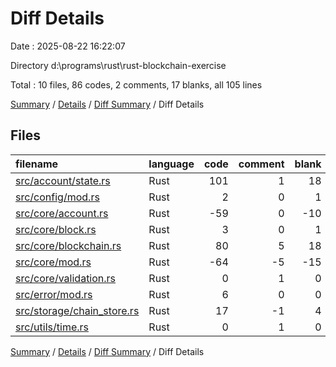 # Diff Details

Date : 2025-08-22 16:22:07

Directory d:\\programs\\rust\\rust-blockchain-exercise

Total : 10 files,  86 codes, 2 comments, 17 blanks, all 105 lines

[Summary](results.md) / [Details](details.md) / [Diff Summary](diff.md) / Diff Details

## Files
| filename | language | code | comment | blank | total |
| :--- | :--- | ---: | ---: | ---: | ---: |
| [src/account/state.rs](/src/account/state.rs) | Rust | 101 | 1 | 18 | 120 |
| [src/config/mod.rs](/src/config/mod.rs) | Rust | 2 | 0 | 1 | 3 |
| [src/core/account.rs](/src/core/account.rs) | Rust | -59 | 0 | -10 | -69 |
| [src/core/block.rs](/src/core/block.rs) | Rust | 3 | 0 | 1 | 4 |
| [src/core/blockchain.rs](/src/core/blockchain.rs) | Rust | 80 | 5 | 18 | 103 |
| [src/core/mod.rs](/src/core/mod.rs) | Rust | -64 | -5 | -15 | -84 |
| [src/core/validation.rs](/src/core/validation.rs) | Rust | 0 | 1 | 0 | 1 |
| [src/error/mod.rs](/src/error/mod.rs) | Rust | 6 | 0 | 0 | 6 |
| [src/storage/chain\_store.rs](/src/storage/chain_store.rs) | Rust | 17 | -1 | 4 | 20 |
| [src/utils/time.rs](/src/utils/time.rs) | Rust | 0 | 1 | 0 | 1 |

[Summary](results.md) / [Details](details.md) / [Diff Summary](diff.md) / Diff Details